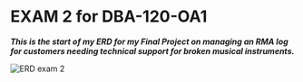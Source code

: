 # EXAM 2 for DBA-120-OA1

***This is the start of my ERD for my Final Project on managing an RMA log for customers needing technical support for broken musical instruments.***

![ERD exam 2](https://user-images.githubusercontent.com/64044958/229632380-b583cda8-680c-4432-a789-b861f8ebf6bb.png)
